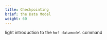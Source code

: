 ```yaml
---
title: Checkpointing
brief: the Data Model
weight: 60
---
```


light introduction to the `hof datamodel` command
